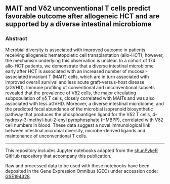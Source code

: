 ## MAIT and Vδ2 unconventional T cells predict favorable outcome after allogeneic HCT and are supported by a diverse intestinal microbiome

### Abstract 
Microbial diversity is associated with improved outcome in patients receiving allogeneic hematopoietic cell transplantation (allo-HCT), however, the mechanism underlying this observation is unclear. In a cohort of 174 allo-HCT patients, we demonstrate that a diverse intestinal microbiome early after HCT is associated with an increased number of mucosal-associated invariant T (MAIT) cells, which are in turn associated with improved overall survival and less acute graft-versus-host disease (aGVHD). Immune profiling of conventional and unconventional subsets revealed that the prevalence of Vδ2 cells, the major circulating subpopulation of γδ T cells, closely correlated with MAITs and was also associated with less aGVHD. Moreover, a diverse intestinal microbiome, and the predicted fecal abundance of the microbial isoprenoid biosynthetic pathway that produces the phosphoantigen ligand for the Vδ2 T cells, 4-hydroxy-3-methyl-but-2-enyl pyrophosphate (HMBPP), correlated with Vδ2 cell numbers in blood. These data suggest a novel immunological link between intestinal microbial diversity, microbe-derived ligands and maintenance of unconventional T cells.

<hr>

This repository includes Jupyter notebooks adapted from the [shunPykeR](https://github.com/kousaa/shunPykeR) GitHub repository that accompany this publication.

Raw and processed data to be used with these notebooks have been deposited in the Gene Expression Omnibus (GEO) under accession code: [GSE194328](https://www.ncbi.nlm.nih.gov/geo/query/acc.cgi?acc=GSE194328).
